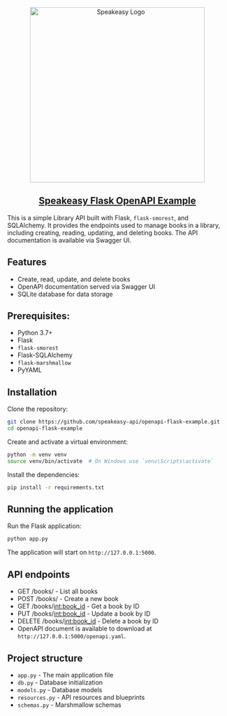 <div align="center">
    <a href="[Speakeasy](https://speakeasyapi.dev/)">
        <img src="https://github.com/speakeasy-api/speakeasy/assets/68016351/e959f81a-b250-4003-8c5c-a45b9463fc95" alt="Speakeasy Logo" width="400">
        <h2>Speakeasy Flask OpenAPI Example</h2>
    </a>
</div>

This is a simple Library API built with Flask, `flask-smorest`, and SQLAlchemy. It provides the endpoints used to manage books in a library, including creating, reading, updating, and deleting books. The API documentation is available via Swagger UI.

## Features

* Create, read, update, and delete books
* OpenAPI documentation served via Swagger UI
* SQLite database for data storage

## Prerequisites:

* Python 3.7+
* Flask
* `flask-smorest`
* Flask-SQLAlchemy
* `flask-marshmallow`
* PyYAML


## Installation
  
Clone the repository:

```bash
git clone https://github.com/speakeasy-api/openapi-flask-example.git
cd openapi-flask-example
```

Create and activate a virtual environment:

```bash
python -m venv venv
source venv/bin/activate  # On Windows use `venv\Scripts\activate`
```

Install the dependencies:

```bash
pip install -r requirements.txt
```

## Running the application

Run the Flask application:

```bash
python app.py
```

The application will start on `http://127.0.0.1:5000`.

## API endpoints

* GET /books/ - List all books
* POST /books/ - Create a new book
* GET /books/<int:book_id> - Get a book by ID
* PUT /books/<int:book_id> - Update a book by ID
* DELETE /books/<int:book_id> - Delete a book by ID
* OpenAPI document is available to download at `http://127.0.0.1:5000/openapi.yaml`.

## Project structure

* `app.py` - The main application file
* `db.py` - Database initialization
* `models.py` - Database models
* `resources.py` - API resources and blueprints
* `schemas.py` - Marshmallow schemas
